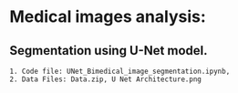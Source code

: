 # Medical images analysis:
## Segmentation using U-Net model. 
	1. Code file: UNet_Bimedical_image_segmentation.ipynb, 
	2. Data Files: Data.zip, U Net Architecture.png
